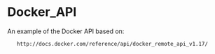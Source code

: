 # Docker_API

An example of the Docker API based on:

       http://docs.docker.com/reference/api/docker_remote_api_v1.17/
